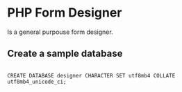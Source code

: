 # PHP Form Designer

Is a general purpouse form designer.

## Create a sample database

```

CREATE DATABASE designer CHARACTER SET utf8mb4 COLLATE utf8mb4_unicode_ci;

```